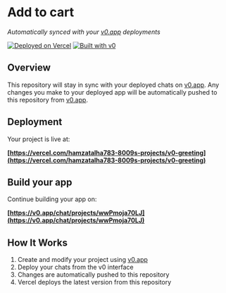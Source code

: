 # Add to cart

*Automatically synced with your [v0.app](https://v0.app) deployments*

[![Deployed on Vercel](https://img.shields.io/badge/Deployed%20on-Vercel-black?style=for-the-badge&logo=vercel)](https://vercel.com/hamzatalha783-8009s-projects/v0-greeting)
[![Built with v0](https://img.shields.io/badge/Built%20with-v0.app-black?style=for-the-badge)](https://v0.app/chat/projects/wwPmoja70LJ)

## Overview

This repository will stay in sync with your deployed chats on [v0.app](https://v0.app).
Any changes you make to your deployed app will be automatically pushed to this repository from [v0.app](https://v0.app).

## Deployment

Your project is live at:

**[https://vercel.com/hamzatalha783-8009s-projects/v0-greeting](https://vercel.com/hamzatalha783-8009s-projects/v0-greeting)**

## Build your app

Continue building your app on:

**[https://v0.app/chat/projects/wwPmoja70LJ](https://v0.app/chat/projects/wwPmoja70LJ)**

## How It Works

1. Create and modify your project using [v0.app](https://v0.app)
2. Deploy your chats from the v0 interface
3. Changes are automatically pushed to this repository
4. Vercel deploys the latest version from this repository